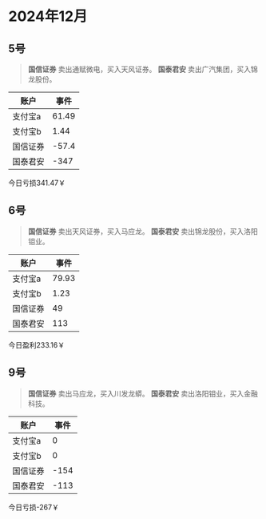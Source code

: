 <script setup>
import { onMounted,ref,onUnmounted } from 'vue'
import * as echarts from 'echarts';

const echartsRef = ref(null)

onMounted(() => {
  const myChart = echarts.init(echartsRef.value)
  myChart.setOption({
   xAxis: {
      type: 'category',
      data: ['5号', '6号', '9号']
    },
    yAxis: {
      type: 'value',
    },
    series: [
      {
        data: [
          {value:-341.47,itemStyle: {color: '#299764'}},
          {value:233.16,itemStyle: {color: '#d5393e'}},
          {value:-267,itemStyle: {color: '#299764'}}
          ],
        type: 'bar'
      }
    ]
  })
  window.addEventListener('resize', myChart.resize);
})

onUnmounted(() => {
  window.removeEventListener('resize', myChart.resize);
});
</script>

# 2024年12月

<div ref="echartsRef" class="echarts"></div>

## 5号

> **国信证券** 卖出<yuan className="green">通赋微电</yuan>，买入<yuan className="red">天风证券</yuan>。
> **国泰君安** 卖出<yuan className="green">广汽集团</yuan>，买入<yuan className="red">锦龙股份</yuan>。

| 账户 | 事件 |
| --- | --- |
| 支付宝a | 61.49 |
| 支付宝b | 1.44 |
| 国信证券 | -57.4 |
| 国泰君安 | -347 |

今日亏损<yuan className="green">341.47</yuan>￥

## 6号

> **国信证券** 卖出<yuan className="green">天风证券</yuan>，买入<yuan className="red">马应龙</yuan>。
> **国泰君安** 卖出<yuan className="green">锦龙股份</yuan>，买入<yuan className="red">洛阳钼业</yuan>。

| 账户 | 事件 |
| --- | --- |
| 支付宝a | 79.93 |
| 支付宝b | 1.23 |
| 国信证券 | 49 |
| 国泰君安 | 113 |

今日盈利<yuan className="red">233.16</yuan>￥

## 9号

> **国信证券** 卖出<yuan className="green">马应龙</yuan>，买入<yuan className="red">川发龙蟒</yuan>。
> **国泰君安** 卖出<yuan className="green">洛阳钼业</yuan>，买入<yuan className="red">金融科技</yuan>。

| 账户 | 事件 |
| --- | --- |
| 支付宝a | 0 |
| 支付宝b | 0 |
| 国信证券 | -154 |
| 国泰君安 | -113 |

今日亏损<yuan className="green">-267</yuan>￥
